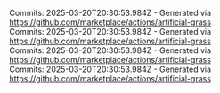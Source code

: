 Commits: 2025-03-20T20:30:53.984Z - Generated via https://github.com/marketplace/actions/artificial-grass
<br>
Commits: 2025-03-20T20:30:53.984Z - Generated via https://github.com/marketplace/actions/artificial-grass
<br>
Commits: 2025-03-20T20:30:53.984Z - Generated via https://github.com/marketplace/actions/artificial-grass
<br>
Commits: 2025-03-20T20:30:53.984Z - Generated via https://github.com/marketplace/actions/artificial-grass
<br>
